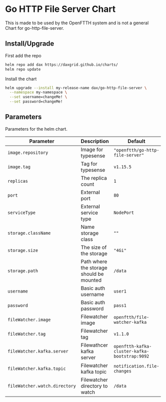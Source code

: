 # Go HTTP File Server Chart

This is made to be used by the OpenFTTH system and is not a general Chart for go-http-file-server.

## Install/Upgrade

First add the repo
```sh
helm repo add dax https://daxgrid.github.io/charts/
helm repo update
```

Install the chart
```sh
helm upgrade --install my-release-name dax/go-http-file-server \
  --namespace my-namespace \
  --set username=changeMe! \
  --set password=changeMe!
```

## Parameters

Parameters for the helm chart.

| Parameter                     | Description                              | Default                                       |
|-------------------------------|------------------------------------------|-----------------------------------------------|
| `image.repository`            | Image for typesense                      | `"openftth/go-http-file-server"`              |
| `image.tag`                   | Tag for typesense                        | `v1.15.5`                                      |
| `replicas`                    | The replica count                        | `1`                                           |
| `port`                        | External port                            | `80`                                          |
| `serviceType`                 | External service type                    | `NodePort`                                    |
| `storage.className`           | Name storage class                       | `""`                                          |
| `storage.size`                | The size of the storage                  | `"4Gi"`                                       |
| `storage.path`                | Path where the storage should be mounted | `/data`                                       |
| `username`                    | Basic auth username                      | `user1`                                       |
| `password`                    | Basic auth password                      | `pass1`                                       |
| `fileWatcher.image`           | Filewatcher image                        | `openftth/file-watcher-kafka`                 |
| `fileWatcher.tag`             | Filewatcher tag                          | `v1.1.0`                                      |
| `fileWatcher.kafka.server`    | Filewathcer kafka server                 | `openftth-kafka-cluster-kafka-bootstrap:9092` |
| `fileWatcher.kafka.topic`     | Filewatcher kafka topic                  | `notification.file-changes`                   |
| `fileWatcher.watch.directory` | Filewatcher directory to watch           | `/data`                                       |

